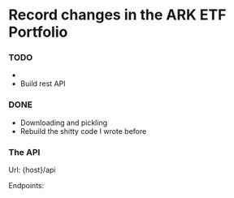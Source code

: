 # Record changes in the ARK ETF Portfolio

### TODO

* 
* Build rest API

### DONE

* Downloading and pickling 
* Rebuild the shitty code I wrote before



### The API 


Url: {host}/api

Endpoints:


